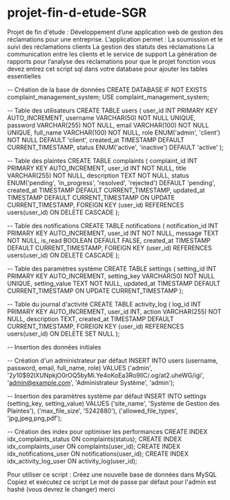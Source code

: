 # projet-fin-d-etude-SGR
Projet de fin d'étude : Développement d’une application web de gestion des réclamations pour une entreprise. L’application permet :  La soumission et le suivi des réclamations clients  La gestion des statuts des réclamations  La communication entre les clients et le service de support  La génération de rapports pour l’analyse des réclamations
pour que le projet fonction vous devez entrez cet script sql dans votre database pour ajouter les tables essentielles

-- Création de la base de données
CREATE DATABASE IF NOT EXISTS complaint_management_system;
USE complaint_management_system;

-- Table des utilisateurs
CREATE TABLE users (
    user_id INT PRIMARY KEY AUTO_INCREMENT,
    username VARCHAR(50) NOT NULL UNIQUE,
    password VARCHAR(255) NOT NULL,
    email VARCHAR(100) NOT NULL UNIQUE,
    full_name VARCHAR(100) NOT NULL,
    role ENUM('admin', 'client') NOT NULL DEFAULT 'client',
    created_at TIMESTAMP DEFAULT CURRENT_TIMESTAMP,
    status ENUM('active', 'inactive') DEFAULT 'active'
);

-- Table des plaintes
CREATE TABLE complaints (
    complaint_id INT PRIMARY KEY AUTO_INCREMENT,
    user_id INT NOT NULL,
    title VARCHAR(255) NOT NULL,
    description TEXT NOT NULL,
    status ENUM('pending', 'in_progress', 'resolved', 'rejected') DEFAULT 'pending',
    created_at TIMESTAMP DEFAULT CURRENT_TIMESTAMP,
    updated_at TIMESTAMP DEFAULT CURRENT_TIMESTAMP ON UPDATE CURRENT_TIMESTAMP,
    FOREIGN KEY (user_id) REFERENCES users(user_id) ON DELETE CASCADE
);

-- Table des notifications
CREATE TABLE notifications (
    notification_id INT PRIMARY KEY AUTO_INCREMENT,
    user_id INT NOT NULL,
    message TEXT NOT NULL,
    is_read BOOLEAN DEFAULT FALSE,
    created_at TIMESTAMP DEFAULT CURRENT_TIMESTAMP,
    FOREIGN KEY (user_id) REFERENCES users(user_id) ON DELETE CASCADE
);

-- Table des paramètres système
CREATE TABLE settings (
    setting_id INT PRIMARY KEY AUTO_INCREMENT,
    setting_key VARCHAR(50) NOT NULL UNIQUE,
    setting_value TEXT NOT NULL,
    updated_at TIMESTAMP DEFAULT CURRENT_TIMESTAMP ON UPDATE CURRENT_TIMESTAMP
);

-- Table du journal d'activité
CREATE TABLE activity_log (
    log_id INT PRIMARY KEY AUTO_INCREMENT,
    user_id INT,
    action VARCHAR(255) NOT NULL,
    description TEXT,
    created_at TIMESTAMP DEFAULT CURRENT_TIMESTAMP,
    FOREIGN KEY (user_id) REFERENCES users(user_id) ON DELETE SET NULL
);

-- Insertion des données initiales

-- Création d'un administrateur par défaut
INSERT INTO users (username, password, email, full_name, role) 
VALUES ('admin', '$2y$10$92IXUNpkjO0rOQ5byMi.Ye4oKoEa3Ro9llC/.og/at2.uheWG/igi', 'admin@example.com', 'Administrateur Système', 'admin');

-- Insertion des paramètres système par défaut
INSERT INTO settings (setting_key, setting_value) VALUES
('site_name', 'Système de Gestion des Plaintes'),
('max_file_size', '5242880'),
('allowed_file_types', 'jpg,jpeg,png,pdf');

-- Création des index pour optimiser les performances
CREATE INDEX idx_complaints_status ON complaints(status);
CREATE INDEX idx_complaints_user ON complaints(user_id);
CREATE INDEX idx_notifications_user ON notifications(user_id);
CREATE INDEX idx_activity_log_user ON activity_log(user_id); 

Pour utiliser ce script :
Créez une nouvelle base de données dans MySQL
Copiez et exécutez ce script
Le mot de passe par défaut pour l'admin est hashé (vous devrez le changer)
merci
